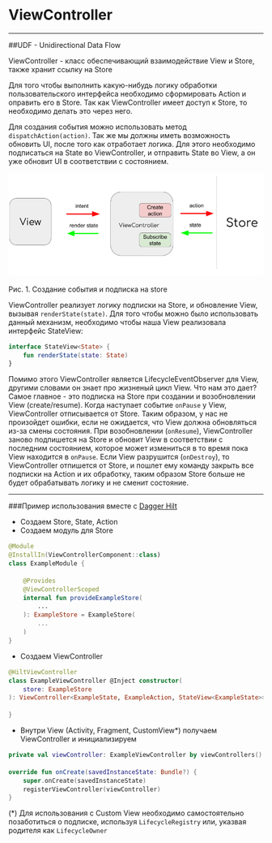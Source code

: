 # ViewController

---

##UDF - Unidirectional Data Flow

ViewController - класс обеспечивающий взаимодействие View и Store,
также хранит ссылку на Store

Для того чтобы выполнить какую-нибудь логику обработки пользовательского
интерфейса необходимо сформировать Action и оправить его в Store.
Так как ViewController имеет доступ к Store, то необходимо делать это через него.

Для создания события можно использовать метод
`dispatchAction(action)`. Так же мы должны иметь возможность обновить UI,
после того как отработает логика. Для этого необходимо подписаться на State
во ViewController, и отправить State во View, а он уже обновит UI в
соответствии с состоянием.

![UDF ViewController](https://github.com/FabitMobile/library-viewcontroller/raw/main/readme/udf_viewcontroller.png)

Рис. 1. Создание события и подписка на store

ViewController реализует логику подписки на Store, и обновление View,
вызывая `renderState(state)`. Для того чтобы можно было использовать данный
механизм, необходимо чтобы наша View реализовала интерфейс StateView:

```kotlin
interface StateView<State> {
    fun renderState(state: State)
}
```

Помимо этого ViewController является LifecycleEventObserver для View, другими
словами он знает про жизненый цикл View. Что нам это дает? Самое главное - это
подписка на Store при создании и возобновлении View (create/resume). Когда
наступает событие `onPause` у View, ViewController отписывается от Store.
Таким образом, у нас не произойдет ошибки, если не ожидается, что View должна
обновляться из-за смены состояния. При возобновлении (`onResume`), ViewController
заново подпишется на Store и обновит View в соответствии с последним состоянием,
которое может измениться в то время пока View находится в `onPause`. Если View
разрушится (`onDestroy`), то ViewController отпишется от Store, и пошлет ему
команду закрыть все подписки на Action и их обработку, таким образом Store
больше не будет обрабатывать логику и не сменит состояние.

___

###Пример использования вместе с [Dagger Hilt](https://github.com/google/dagger)

- Создаем Store, State, Action
- Создаем модуль для Store
```kotlin
@Module
@InstallIn(ViewControllerComponent::class)
class ExampleModule {

    @Provides
    @ViewControllerScoped
    internal fun provideExampleStore(
        ...
    ): ExampleStore = ExampleStore(
        ...
    )
}
```
- Создаем ViewController
```kotlin
@HiltViewController
class ExampleViewController @Inject constructor(
    store: ExampleStore
): ViewController<ExampleState, ExampleAction, StateView<ExampleState>>(store) {
    
}
```
- Внутри View (Activity, Fragment, CustomView*) получаем ViewController и
инициализируем
```kotlin
private val viewController: ExampleViewController by viewControllers()

override fun onCreate(savedInstanceState: Bundle?) {
    super.onCreate(savedInstanceState)
    registerViewController(viewController)
}
```

(*) Для использования с Custom View необходимо самостоятельно позаботиться о
подписке, используя `LifecycleRegistry` или, указвая родителя как `LifecycleOwner`

